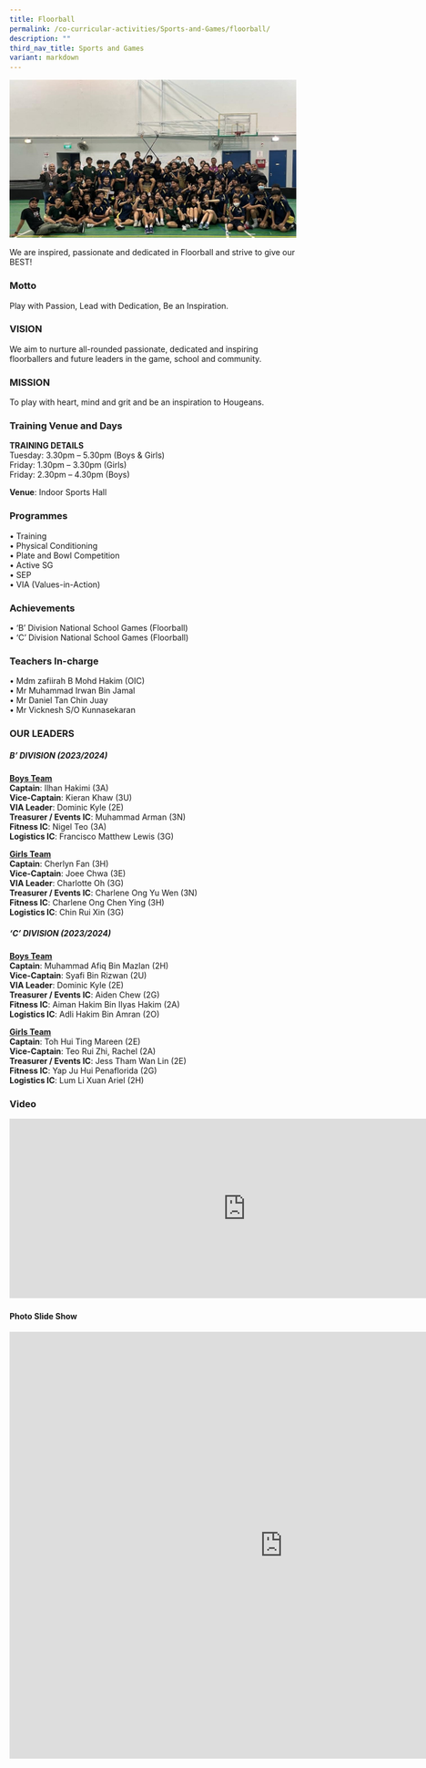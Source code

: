 ```yaml
---
title: Floorball
permalink: /co-curricular-activities/Sports-and-Games/floorball/
description: ""
third_nav_title: Sports and Games
variant: markdown
---
```

![](/images/Floorball/hsfb2023.jpeg)

We are inspired, passionate and dedicated in Floorball and strive to give our BEST!

### Motto  
Play with Passion, Lead with Dedication, Be an Inspiration.

### VISION
We aim to nurture all-rounded passionate, dedicated and inspiring floorballers and future leaders in the game, school and community.

### MISSION
To play with heart, mind and grit and be an inspiration to Hougeans.

### Training Venue and Days
**TRAINING DETAILS**  
Tuesday: 3.30pm – 5.30pm (Boys &amp; Girls)      
Friday: 1.30pm – 3.30pm (Girls)  
Friday: 2.30pm – 4.30pm (Boys)

**Venue**: Indoor Sports Hall 



### Programmes

•	Training  
•	Physical Conditioning  
•	Plate and Bowl Competition  
•	Active SG  
•	SEP  
•	VIA (Values-in-Action)  


### Achievements

•	‘B’ Division National School Games (Floorball)  
•	‘C’ Division National School Games (Floorball)

### Teachers In-charge
•	Mdm zafiirah B Mohd Hakim (OIC)  
•	Mr Muhammad Irwan Bin Jamal  
•	Mr Daniel Tan Chin Juay  
•	Mr Vicknesh S/O Kunnasekaran  



### OUR LEADERS  

##### B’ DIVISION (2023/2024)  
<u>**Boys Team**</u>  
**Captain**: Ilhan Hakimi (3A)   
**Vice-Captain**: Kieran Khaw (3U)  
**VIA Leader**: Dominic Kyle (2E)  
**Treasurer / Events IC**: Muhammad Arman (3N)  
**Fitness IC**: Nigel Teo (3A)  
**Logistics IC**: Francisco Matthew Lewis (3G)  

<u>**Girls Team**</u>  
**Captain**: Cherlyn Fan (3H)  
**Vice-Captain**: Joee Chwa (3E)  
**VIA Leader**: Charlotte Oh (3G)  
**Treasurer / Events IC**: Charlene Ong Yu Wen (3N)  
**Fitness IC**: Charlene Ong Chen Ying (3H)  
**Logistics IC**: Chin Rui Xin (3G)  
  
##### ‘C’ DIVISION (2023/2024)   
<u>**Boys Team**</u>  
**Captain**: Muhammad Afiq Bin Mazlan (2H)  
**Vice-Captain**: Syafi Bin Rizwan (2U)  
**VIA Leader**: Dominic Kyle (2E)  
**Treasurer / Events IC**: Aiden Chew (2G)  
**Fitness IC**: Aiman Hakim Bin Ilyas Hakim (2A)  
**Logistics IC**: Adli Hakim Bin Amran (2O)  
  
<u>**Girls Team**</u>  
**Captain**: Toh Hui Ting Mareen (2E)  
**Vice-Captain**: Teo Rui Zhi, Rachel (2A)   
**Treasurer / Events IC**: Jess Tham Wan Lin (2E)  
**Fitness IC**: Yap Ju Hui Penaflorida (2G)  
**Logistics IC**: Lum Li Xuan Ariel (2H)  
 
	

### Video

<iframe width="830" height="315" src="https://www.youtube.com/embed/YfXCFszSLgE" title="Floorball" frameborder="0" allow="accelerometer; autoplay; clipboard-write; encrypted-media; gyroscope; picture-in-picture; web-share" allowfullscreen=""></iframe>

#### Photo Slide Show

<iframe src="https://docs.google.com/presentation/d/1LpE27tCbNd9k9y4fHC9TA90hjmVfsJIJ/embed?start=true&amp;loop=true&amp;delayms=3000" frameborder="0" width="960" height="749" allowfullscreen="true"></iframe>